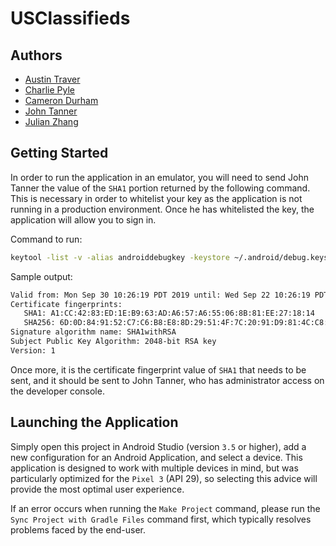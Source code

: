 # USClassifieds

## Authors

* [Austin Traver](https://github.com/austintraver)
* [Charlie Pyle](https://github.com/charliepyle)
* [Cameron Durham](https://github.com/camerondurham)
* [John Tanner](https://github.com/johntannerofficial)
* [Julian Zhang](https://github.com/julianzhang98)

## Getting Started

In order to run the application in an emulator, you will need to send John Tanner the value of the `SHA1` portion returned by the following command. This is necessary in order to whitelist your key as the application is not running in a production environment. Once he has whitelisted the key, the application will allow you to sign in.

Command to run:

  ```sh
  keytool -list -v -alias androiddebugkey -keystore ~/.android/debug.keystore
  ```

Sample output:

  ```txt
  Valid from: Mon Sep 30 10:26:19 PDT 2019 until: Wed Sep 22 10:26:19 PDT 2049
  Certificate fingerprints:
  	 SHA1: A1:CC:42:83:ED:1E:B9:63:AD:A6:57:A6:55:06:8B:81:EE:27:18:14
  	 SHA256: 6D:0D:84:91:52:C7:C6:B8:E8:8D:29:51:4F:7C:20:91:D9:81:4C:C8:E8:37:17:FF:F2:3E:2C:CA:EE:E3:97:43
  Signature algorithm name: SHA1withRSA
  Subject Public Key Algorithm: 2048-bit RSA key
  Version: 1
  ```

Once more, it is the certificate fingerprint value of `SHA1` that needs to be sent, and it should be sent to John Tanner, who has administrator access on the developer console.

## Launching the Application

Simply open this project in Android Studio (version `3.5` or higher), add a new configuration for an Android Application, and select a device. This application is designed to work with multiple devices in mind, but was particularly optimized for the `Pixel 3` (API 29), so selecting this advice will provide the most optimal user experience.

If an error occurs when running the `Make Project` command, please run the `Sync Project with Gradle Files` command first, which typically resolves problems faced by the end-user.
